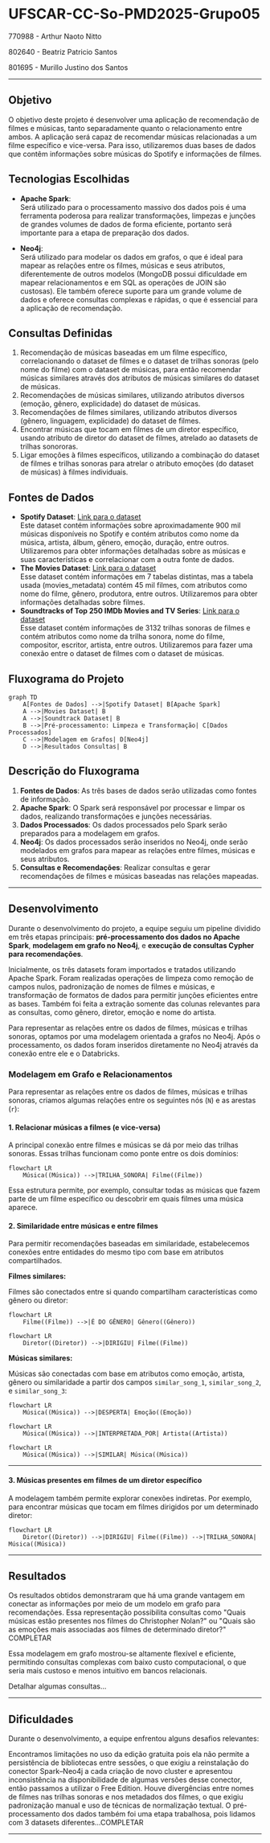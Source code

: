 # UFSCAR-CC-So-PMD2025-Grupo05

770988 - Arthur Naoto Nitto

802640 - Beatriz Patricio Santos

801695 - Murillo Justino dos Santos

---
## Objetivo
O objetivo deste projeto é desenvolver uma aplicação de recomendação de filmes e músicas, tanto separadamente quanto o relacionamento entre ambos. A aplicação será capaz de recomendar músicas relacionadas a um filme específico e vice-versa. Para isso, utilizaremos duas bases de dados que contêm informações sobre músicas do Spotify e informações de filmes.

## Tecnologias Escolhidas

- **Apache Spark**: <br>
Será utilizado para o processamento massivo dos dados pois é uma ferramenta poderosa para realizar transformações, limpezas e junções de grandes volumes de dados de forma eficiente, portanto será importante para a etapa de preparação dos dados.

- **Neo4j**: <br>
Será utilizado para modelar os dados em grafos, o que é ideal para mapear as relações entre os filmes, músicas e seus atributos, diferentemente de outros modelos (MongoDB possui dificuldade em mapear relacionamentos e em SQL as operações de JOIN são custosas). Ele também oferece suporte para um grande volume de dados e oferece consultas complexas e rápidas, o que é essencial para a aplicação de recomendação.

## Consultas Definidas
1. Recomendação de músicas baseadas em um filme específico, correlacionando o dataset de filmes e o dataset de trilhas sonoras (pelo nome do filme) com o dataset de músicas, para então recomendar músicas similares através dos atributos de músicas similares do dataset de músicas.
2. Recomendações de músicas similares, utilizando atributos diversos (emoção, gênero, explicidade) do dataset de músicas.
3. Recomendações de filmes similares, utilizando atributos diversos (gênero, linguagem, explicidade) do dataset de filmes.
4. Encontrar músicas que tocam em filmes de um diretor específico, usando atributo de diretor do dataset de filmes, atrelado ao datasets de trilhas sonororas.
5. Ligar emoções à filmes específicos, utilizando a combinação do dataset de filmes e trilhas sonoras para atrelar o atributo emoções (do dataset de músicas) à filmes individuais.

## Fontes de Dados
- **Spotify Dataset**: [Link para o dataset](https://www.kaggle.com/datasets/devdope/900k-spotify) <br>
  Este dataset contém informações sobre aproximadamente 900 mil músicas disponíveis no Spotify e contém atributos como nome da música, artista, álbum, gênero, emoção, duração, entre outros. Utilizaremos para obter informações detalhadas sobre as músicas e suas características e correlacionar com a outra fonte de dados.
- **The Movies Dataset**: [Link para o dataset](https://www.kaggle.com/datasets/rounakbanik/the-movies-dataset?select=movies_metadata.csv) <br>
  Esse dataset contém informações em 7 tabelas distintas, mas a tabela usada (movies_metadata) contém 45 mil filmes, com atributos como nome do filme, gênero, produtora, entre outros. Utilizaremos para obter informações detalhadas sobre filmes.
- **Soundtracks of Top 250 IMDb Movies and TV Series**: [Link para o dataset](https://www.kaggle.com/datasets/ravineesh/soundtracks-of-top-250-imdb-movies-and-tv-series) <br>
  Esse dataset contém informações de 3132 trilhas sonoras de filmes e contém atributos como nome da trilha sonora, nome do filme, compositor, escritor, artista, entre outros. Utilizaremos para fazer uma conexão entre o dataset de filmes com o dataset de músicas.

## Fluxograma do Projeto

```mermaid
graph TD
    A[Fontes de Dados] -->|Spotify Dataset| B[Apache Spark]
    A -->|Movies Dataset| B
    A -->|Soundtrack Dataset| B
    B -->|Pré-processamento: Limpeza e Transformação| C[Dados Processados]
    C -->|Modelagem em Grafos| D[Neo4j]
    D -->|Resultados Consultas| B
```

## Descrição do Fluxograma
1. **Fontes de Dados**: As três bases de dados serão utilizadas como fontes de informação.
2. **Apache Spark**: O Spark será responsável por processar e limpar os dados, realizando transformações e junções necessárias.
3. **Dados Processados**: Os dados processados pelo Spark serão preparados para a modelagem em grafos.
4. **Neo4j**: Os dados processados serão inseridos no Neo4j, onde serão modelados em grafos para mapear as relações entre filmes, músicas e seus atributos.
5. **Consultas e Recomendações**: Realizar consultas e gerar recomendações de filmes e músicas baseadas nas relações mapeadas.

---

## Desenvolvimento

Durante o desenvolvimento do projeto, a equipe seguiu um pipeline dividido em três etapas principais: **pré-processamento dos dados no Apache Spark**, **modelagem em grafo no Neo4j**, e **execução de consultas Cypher para recomendações**.

Inicialmente, os três datasets foram importados e tratados utilizando Apache Spark. Foram realizadas operações de limpeza como remoção de campos nulos, padronização de nomes de filmes e músicas, e transformação de formatos de dados para permitir junções eficientes entre as bases. Também foi feita a extração somente das colunas relevantes para as consultas, como gênero, diretor, emoção e nome do artista.

Para representar as relações entre os dados de filmes, músicas e trilhas sonoras, optamos por uma modelagem orientada a grafos no Neo4j. 
Após o processamento, os dados foram inseridos diretamente no Neo4j através da conexão entre ele e o Databricks. 


### Modelagem em Grafo e Relacionamentos

Para representar as relações entre os dados de filmes, músicas e trilhas sonoras, criamos algumas relações entre os seguintes nós (`N`) e as arestas (`r`):

#### 1. Relacionar músicas a filmes (e vice-versa)

A principal conexão entre filmes e músicas se dá por meio das trilhas sonoras. Essas trilhas funcionam como ponte entre os dois domínios:
```mermaid
flowchart LR
    Música((Música)) -->|TRILHA_SONORA| Filme((Filme))
```
Essa estrutura permite, por exemplo, consultar todas as músicas que fazem parte de um filme específico ou descobrir em quais filmes uma música aparece.


#### 2. Similaridade entre músicas e entre filmes

Para permitir recomendações baseadas em similaridade, estabelecemos conexões entre entidades do mesmo tipo com base em atributos compartilhados.

**Filmes similares:**

Filmes são conectados entre si quando compartilham características como gênero ou diretor:

```mermaid
flowchart LR
    Filme((Filme)) -->|É DO GÊNERO| Gênero((Gênero))
```
```mermaid
flowchart LR
    Diretor((Diretor)) -->|DIRIGIU| Filme((Filme))
```
**Músicas similares:**

Músicas são conectadas com base em atributos como emoção, artista, gênero ou similaridade a partir dos campos `similar_song_1`, `similar_song_2`, e `similar_song_3`:

```mermaid
flowchart LR
    Música((Música)) -->|DESPERTA| Emoção((Emoção))
```
```mermaid
flowchart LR
    Música((Música)) -->|INTERPRETADA_POR| Artista((Artista))
```
```mermaid
flowchart LR
    Música((Música)) -->|SIMILAR| Música((Música))
```
---

#### 3. Músicas presentes em filmes de um diretor específico

A modelagem também permite explorar conexões indiretas. Por exemplo, para encontrar músicas que tocam em filmes dirigidos por um determinado diretor:
```mermaid
flowchart LR
    Diretor((Diretor)) -->|DIRIGIU| Filme((Filme)) -->|TRILHA_SONORA| Música((Música))
```
---

## Resultados

Os resultados obtidos demonstraram que há uma grande vantagem em conectar as informações por meio de um modelo em grafo para recomendações. Essa representação possibilita consultas como "Quais músicas estão presentes nos filmes do Christopher Nolan?" ou "Quais são as emoções mais associadas aos filmes de determinado diretor?" COMPLETAR

Essa modelagem em grafo mostrou-se altamente flexível e eficiente, permitindo consultas complexas com baixo custo computacional, o que seria mais custoso e menos intuitivo em bancos relacionais.

Detalhar algumas consultas...

---

## Dificuldades

Durante o desenvolvimento, a equipe enfrentou alguns desafios relevantes:

Encontramos limitações no uso da edição gratuita pois ela não permite a persistência de bibliotecas entre sessões, o que exigiu a reinstalação do conector Spark–Neo4j a cada criação de novo cluster e apresentou inconsistência na disponibilidade de algumas versões desse conector, então passamos a utilizar o Free Edition.
Houve divergências entre nomes de filmes nas trilhas sonoras e nos metadados dos filmes, o que exigiu padronização manual e uso de técnicas de normalização textual.
O pré-processamento dos dados também foi uma etapa trabalhosa, pois lidamos com 3 datasets diferentes...COMPLETAR

---

